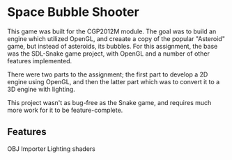 # Space Bubble Shooter
This game was built for the CGP2012M module. The goal was to build an engine which utilized OpenGL, and creaate a copy of the popular "Asteroid" game, but instead of asteroids, its bubbles. For this assignment, the base was the SDL-Snake game project, with OpenGL and a number of other features implemented. 

There were two parts to the assignment; the first part to develop a 2D engine using OpenGL, and then the latter part which was to convert it to a 3D engine with lighting.

This project wasn't as bug-free as the Snake game, and requires much more work for it to be feature-complete.

## Features
OBJ Importer
Lighting shaders
